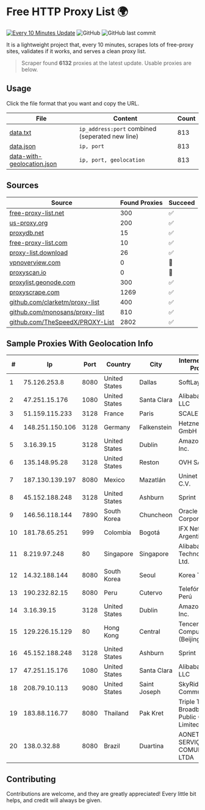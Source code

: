 
# Free HTTP Proxy List 🌍

[![Every 10 Minutes Update](https://github.com/mertguvencli/http-proxy-list/actions/workflows/main.yml/badge.svg?branch=main)](https://github.com/mertguvencli/http-proxy-list/actions/workflows/main.yml)
![GitHub](https://img.shields.io/github/license/mertguvencli/http-proxy-list)
![GitHub last commit](https://img.shields.io/github/last-commit/mertguvencli/http-proxy-list)

It is a lightweight project that, every 10 minutes, scrapes lots of free-proxy sites, validates if it works, and serves a clean proxy list.


> Scraper found **6132** proxies at the latest update. Usable proxies are below.

## Usage

Click the file format that you want and copy the URL.


|File|Content|Count|
|----|-------|-----|
|[data.txt](https://raw.githubusercontent.com/mertguvencli/http-proxy-list/main/proxy-list/data.txt)|`ip_address:port` combined (seperated new line)|813|
|[data.json](https://raw.githubusercontent.com/mertguvencli/http-proxy-list/main/proxy-list/data.json)|`ip, port`|813|
|[data-with-geolocation.json](https://raw.githubusercontent.com/mertguvencli/http-proxy-list/main/proxy-list/data-with-geolocation.json)|`ip, port, geolocation`|813|

## Sources

|Source|Found Proxies|Succeed|
|------|-------------|-------|
|[free-proxy-list.net](https://free-proxy-list.net)|300|✅|
|[us-proxy.org](https://www.us-proxy.org)|200|✅|
|[proxydb.net](http://proxydb.net)|15|✅|
|[free-proxy-list.com](https://free-proxy-list.com/?page=&port=&type%5B%5D=http&type%5B%5D=https&up_time=0&search=Search)|10|✅|
|[proxy-list.download](https://www.proxy-list.download/HTTP)|26|✅|
|[vpnoverview.com](https://vpnoverview.com/privacy/anonymous-browsing/free-proxy-servers)|0|🚫|
|[proxyscan.io](https://www.proxyscan.io)|0|🚫|
|[proxylist.geonode.com](https://proxylist.geonode.com/api/proxy-list?limit=300&page=1&sort_by=lastChecked&sort_type=desc&protocols=http,https)|300|✅|
|[proxyscrape.com](https://api.proxyscrape.com/v2/?request=displayproxies&protocol=http&timeout=10000&country=all&ssl=all&anonymity=all)|1269|✅|
|[github.com/clarketm/proxy-list](https://raw.githubusercontent.com/clarketm/proxy-list/master/proxy-list-raw.txt)|400|✅|
|[github.com/monosans/proxy-list](https://raw.githubusercontent.com/monosans/proxy-list/main/proxies/http.txt)|810|✅|
|[github.com/TheSpeedX/PROXY-List](https://raw.githubusercontent.com/TheSpeedX/PROXY-List/master/http.txt)|2802|✅|


## Sample Proxies With Geolocation Info

|#|Ip|Port|Country|City|Internet Service Provider|
|-|--|----|-------|----|-------------------------|
|1|75.126.253.8|8080|United States|Dallas|SoftLayer|
|2|47.251.15.176|1080|United States|Santa Clara|Alibaba.com LLC|
|3|51.159.115.233|3128|France|Paris|SCALEWAY|
|4|148.251.150.106|3128|Germany|Falkenstein|Hetzner Online GmbH|
|5|3.16.39.15|3128|United States|Dublin|Amazon.com, Inc.|
|6|135.148.95.28|3128|United States|Reston|OVH SAS|
|7|187.130.139.197|8080|Mexico|Mazatlán|Uninet S.A. de C.V.|
|8|45.152.188.248|3128|United States|Ashburn|Sprint|
|9|146.56.118.144|7890|South Korea|Chuncheon|Oracle Corporation|
|10|181.78.65.251|999|Colombia|Bogotá|IFX Networks Argentina S.R.L|
|11|8.219.97.248|80|Singapore|Singapore|Alibaba (US) Technology Co., Ltd.|
|12|14.32.188.144|8080|South Korea|Seoul|Korea Telecom|
|13|190.232.82.15|8080|Peru|Cutervo|Telefónica del Perú|
|14|3.16.39.15|3128|United States|Dublin|Amazon.com, Inc.|
|15|129.226.15.129|80|Hong Kong|Central|Tencent Cloud Computing (Beijing) Co|
|16|45.152.188.248|3128|United States|Ashburn|Sprint|
|17|47.251.15.176|1080|United States|Santa Clara|Alibaba.com LLC|
|18|208.79.10.113|9080|United States|Saint Joseph|SkyRider Communications|
|19|183.88.116.77|8080|Thailand|Pak Kret|Triple T Broadband Public Company Limited|
|20|138.0.32.88|8080|Brazil|Duartina|AONET SERVIÇOS DE COMUNICACÃO LTDA|



## Contributing

Contributions are welcome, and they are greatly appreciated! Every
little bit helps, and credit will always be given.


